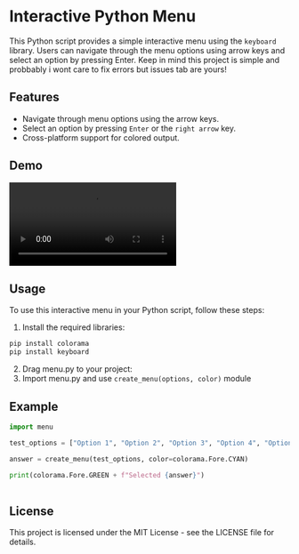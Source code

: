 # Interactive Python Menu

This Python script provides a simple interactive menu using the `keyboard` library. Users can navigate through the menu options using arrow keys and select an option by pressing Enter.
Keep in mind this project is simple and probbably i wont care to fix errors but issues tab are yours!
## Features

- Navigate through menu options using the arrow keys.
- Select an option by pressing `Enter` or the `right arrow` key.
- Cross-platform support for colored output.

## Demo

![Example Video](https://raw.githubusercontent.com/your-username/your-repo/master/path/to/your/video/example.mp4)

## Usage

To use this interactive menu in your Python script, follow these steps:
1. Install the required libraries:
  ```bash
pip install colorama
pip install keyboard
```
2. Drag menu.py to your project:
3. Import menu.py and use `create_menu(options, color)` module
## Example
```python
import menu

test_options = ["Option 1", "Option 2", "Option 3", "Option 4", "Option 5"]

answer = create_menu(test_options, color=colorama.Fore.CYAN)

print(colorama.Fore.GREEN + f"Selected {answer}")
  
```
## License 
This project is licensed under the MIT License - see the LICENSE file for details.
